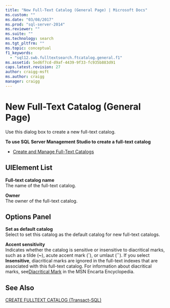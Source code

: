 ```yaml
---
title: "New Full-Text Catalog (General Page) | Microsoft Docs"
ms.custom: ""
ms.date: "03/08/2017"
ms.prod: "sql-server-2014"
ms.reviewer: ""
ms.suite: ""
ms.technology: search
ms.tgt_pltfrm: ""
ms.topic: conceptual
f1_keywords: 
  - "sql12.swb.fulltextsearch.ftcatalog.general.f1"
ms.assetid: 5ed6f7cd-d9af-4439-9f33-fc935b883d91
caps.latest.revision: 27
author: craigg-msft
ms.author: craigg
manager: craigg
---
```

# New Full-Text Catalog (General Page)
  Use this dialog box to create a new full-text catalog.  
  
 **To use SQL Server Management Studio to create a full-text catalog**  
  
-   [Create and Manage Full-Text Catalogs](../relational-databases/search/create-and-manage-full-text-catalogs.md)  
  
## UIElement List  
 **Full-text catalog name**  
 The name of the full-text catalog.  
  
 **Owner**  
 The owner of the full-text catalog.  
  
## Options Panel  
 **Set as default catalog**  
 Select to set this catalog as the default catalog for new full-text catalogs.  
  
 **Accent sensitivity**  
 Indicates whether the catalog is sensitive or insensitive to diacritical marks, such as a tilde (**~**), acute accent mark (**´**), or umlaut (**¨**). If you select **Insensitive**, diacritical marks are ignored in the full-text indexes that are associated with this full-text catalog. For information about diacritical marks, see[Diacritical Mark](http://go.microsoft.com/fwlink/?LinkId=154091) in the MSN Encarta Encyclopedia.  
  
## See Also  
 [CREATE FULLTEXT CATALOG &#40;Transact-SQL&#41;](/sql/t-sql/statements/create-fulltext-catalog-transact-sql)  
  
  
